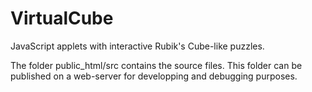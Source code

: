 # VirtualCube
JavaScript applets with interactive Rubik's Cube-like puzzles.

The folder public_html/src contains the source files.
This folder can be published on a web-server for developping and debugging purposes.
